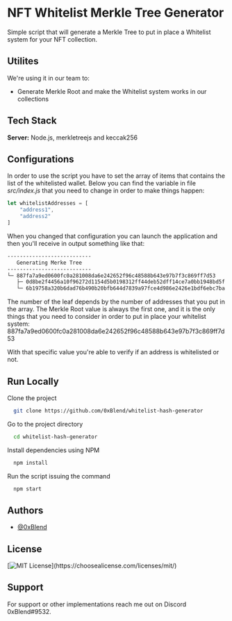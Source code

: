 # NFT Whitelist Merkle Tree Generator

Simple script that will generate a Merkle Tree to put in place a Whitelist system for your NFT collection.
## Utilites

We're using it in our team to:
- Generate Merkle Root and make the Whitelist system works in our collections

## Tech Stack

**Server:** Node.js, merkletreejs and keccak256

## Configurations

In order to use the script you have to set the array of items that contains the list of the whitelisted wallet.
Below you can find the variable in file *src/index.js* that you need to change in order to make things happen:

```javascript
let whitelistAddresses = [
    "address1",
    "address2"
]
```

When you changed that configuration you can launch the application and then you'll receive in output something like that:

```bash
---------------------------
   Generating Merke Tree
---------------------------
└─ 887fa7a9ed0600fc0a281008da6e242652f96c48588b643e97b7f3c869ff7d53
   ├─ 0d8be2f4456a10f96272d1154d5b0198312ff44deb52dff14ce7a0bb1948bd5f
   └─ 6b19758a320b6dad76b490b20bfb644d7839a97fce4d986e2426e1bdf6ebc7ba
```

The number of the leaf depends by the number of addresses that you put in the array.
The Merkle Root value is always the first one, and it is the only things that you need to consider in order to put in place your whitelist system: 887fa7a9ed0600fc0a281008da6e242652f96c48588b643e97b7f3c869ff7d53

With that specific value you're able to verify if an address is whitelisted or not.
## Run Locally

Clone the project

```bash
  git clone https://github.com/0xBlend/whitelist-hash-generator
```

Go to the project directory

```bash
  cd whitelist-hash-generator
```

Install dependencies using NPM

```bash
  npm install
```

Run the script issuing the command

```bash
  npm start
```
## Authors

- [@0xBlend](https://www.github.com/0xBlend)

## License

[![MIT License](https://img.shields.io/apm/l/atomic-design-ui.svg?)](https://choosealicense.com/licenses/mit/)

## Support

For support or other implementations reach me out on Discord 0xBlend#9532.
